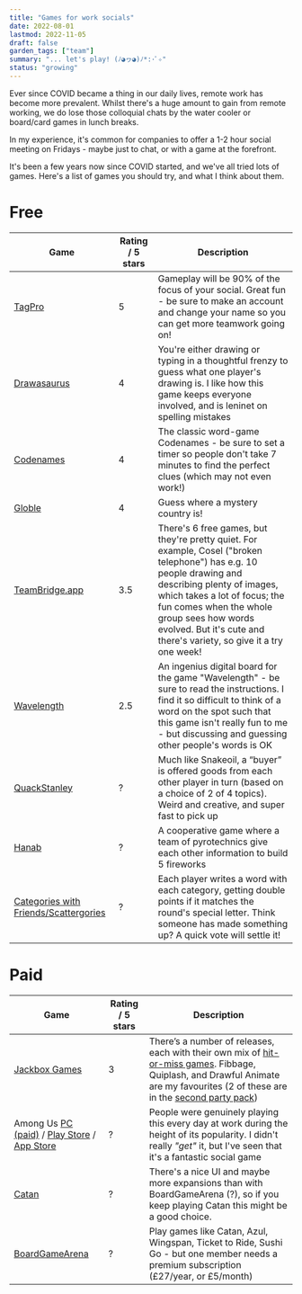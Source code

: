 ```yaml
---
title: "Games for work socials"
date: 2022-08-01
lastmod: 2022-11-05
draft: false
garden_tags: ["team"]
summary: "... let's play! (ﾉ◕ヮ◕)ﾉ*:･ﾟ✧"
status: "growing"
---
```


Ever since COVID became a thing in our daily lives, remote work has become more prevalent. Whilst there's a huge amount to gain from remote working, we do lose those colloquial chats by the water cooler or board/card games in lunch breaks.

In my experience, it's common for companies to offer a 1-2 hour social meeting on Fridays - maybe just to chat, or with a game at the forefront.

It's been a few years now since COVID started, and we've all tried lots of games. Here's a list of games you should try, and what I think about them.

# Free

| Game                                                                                    | Rating / 5 stars | Description                                                                                                                                                                                                                                                                                              |
|-----------------------------------------------------------------------------------------|------------------|----------------------------------------------------------------------------------------------------------------------------------------------------------------------------------------------------------------------------------------------------------------------------------------------------------|
| [TagPro](https://tagpro.koalabeast.com/)                                                | 5                | Gameplay will be 90% of the focus of your social. Great fun - be sure to make an account and change your name so you can get more teamwork going on!                                                                                                                                                     |
| [Drawasaurus](https://www.drawasaurus.org/)                                             | 4                | You're either drawing or typing in a thoughtful frenzy to guess what one player's drawing is. I like how this game keeps everyone involved, and is leninet on spelling mistakes                                                                                                                          |
| [Codenames](https://codenames.game/)                                                    | 4                | The classic word-game Codenames - be sure to set a timer so people don't take 7 minutes to find the perfect clues (which may not even work!)                                                                                                                                                             |
| [Globle](https://globle-game.com/)                                                      | 4                | Guess where a mystery country is!                                                                                                                                                                                                                                                                        |
| [TeamBridge.app](https://www.teambridge.app/)                                           | 3.5              | There's 6 free games, but they're pretty quiet. For example, Cosel ("broken telephone") has e.g. 10 people drawing and describing plenty of images, which takes a lot of focus; the fun comes when the whole group sees how words evolved. But it's cute and there's variety, so give it a try one week! |
| [Wavelength](https://gjeuken.github.io/telewave/)                                       | 2.5              | An ingenius digital board for the game "Wavelength" - be sure to read the instructions. I find it so difficult to think of a word on the spot such that this game isn't really fun to me - but discussing and guessing other people's words is OK                                                        |
| [QuackStanley](https://quackstanley.net/)                                               | ?                | Much like Snakeoil, a “buyer” is offered goods from each other player in turn (based on a choice of 2 of 4 topics). Weird and creative, and super fast to pick up                                                                                                                                        |
| [Hanab](https://www.hanab.cards/)                                                       | ?                | A cooperative game where a team of pyrotechnics give each other information to build 5 fireworks                                                                                                                                                                                                         |
| [Categories with Friends/Scattergories](https://categories-with-friends.herokuapp.com/) | ?                | Each player writes a word with each category, getting double points if it matches the round's special letter. Think someone has made something up? A quick vote will settle it!                                                                                                                          |                                                                                                                                                                                                                                        |                  |                                                                                                                                                                                                                                                                                                          |

# Paid

| Game                                                                                                                                                                                                                                                | Rating / 5 stars | Description                                                                                                                                                                                                                                                           |
|-----------------------------------------------------------------------------------------------------------------------------------------------------------------------------------------------------------------------------------------------------|------------------|-----------------------------------------------------------------------------------------------------------------------------------------------------------------------------------------------------------------------------------------------------------------------|
| [Jackbox Games](https://www.jackboxgames.com/)                                                                                                                                                                                                      | 3                | There’s a number of releases, each with their own mix of [hit-or-miss games](https://www.jackboxgames.com/games/). Fibbage, Quiplash, and Drawful Animate are my favourites (2 of these are in the [second party pack](https://www.jackboxgames.com/party-pack-two/)) |
| Among Us [PC (paid)](https://store.steampowered.com/app/945360/Among_Us/) / [Play Store](https://play.google.com/store/apps/details?id=com.innersloth.spacemafia&hl=en_GB&gl=US) / [App Store](https://apps.apple.com/us/app/among-us/id1351168404) | ?                | People were genuinely playing this every day at work during the height of its popularity. I didn't really *"get"* it, but I've seen that it's a fantastic social game                                                                                                 |
| [Catan](https://colonist.io/)                                                                                                                                                                                                                       | ?                | There's a nice UI and maybe more expansions than with BoardGameArena (?), so if you keep playing Catan this might be a good choice.                                                                                                                                   |
| [BoardGameArena](https://boardgamearena.com/gamelist)                                                                                                                                                                                               | ?                | Play games like Catan, Azul, Wingspan, Ticket to Ride, Sushi Go - but one member needs a premium subscription (£27/year, or £5/month)                                                                                                                                 |
